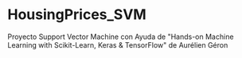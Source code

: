 # HousingPrices_SVM

Proyecto Support Vector Machine con Ayuda de "Hands-on Machine Learning with Scikit-Learn, Keras & TensorFlow" de Aurélien Géron
